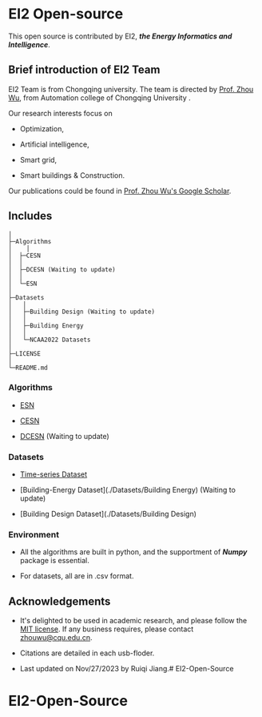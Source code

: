 # EI2 Open-source

This open source is contributed by EI2, ***the Energy Informatics and Intelligence***.

## Brief introduction of EI2 Team

EI2 Team is from Chongqing university. 
The team is directed by [Prof. Zhou Wu](http://accu.cqu.edu.cn/info/1249/4983.htm), from Automation college of Chongqing University .

Our research interests focus on 

- Optimization, 

- Artificial intelligence, 

- Smart grid, 

- Smart buildings & Construction. 

Our publications could be found in [Prof. Zhou Wu's Google Scholar](https://scholar.google.com.hk/citations?user=ckK46o4AAAAJ&hl=en).

## Includes

    │
    ├─Algorithms
    │    │
    │  ├─CESN
    │  │
    │  ├─DCESN (Waiting to update)
    │  │
    │  └─ESN
    │
    ├─Datasets
    │	│
    │	├─Building Design (Waiting to update)
    │	│	
    │	├─Building Energy
    │	│
    │	└─NCAA2022 Datasets
    │
    ├─LICENSE
    │
    └─README.md


### Algorithms

- [ESN](./Algorithms/ESN)

- [CESN](./Algorithms/CESN)

- [DCESN](./Algorithms/DCESN) (Waiting to update)

### Datasets

- [Time-series Dataset](./Datasets/Time-series)

- [Building-Energy Dataset](./Datasets/Building Energy) (Waiting to update)

- [Building Design Dataset](./Datasets/Building Design)

### Environment

- All the algorithms are built in python, and the supportment of ***Numpy*** package is essential.

- For datasets, all are in .csv format.

## Acknowledgements

- It's delighted to be used in academic research, and please follow the [MIT license](./LICENSE). If any business requires, please contact zhouwu@cqu.edu.cn.

- Citations are detailed in each usb-floder.

- Last updated on Nov/27/2023 by Ruiqi Jiang.# EI2-Open-Source
# EI2-Open-Source
